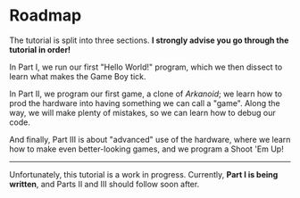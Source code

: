 # Roadmap

The tutorial is split into three sections.
**I strongly advise you go through the tutorial in order!**

In Part I, we run our first "Hello World!" program, which we then dissect to learn what makes the Game Boy tick.

In Part II, we program our first game, a clone of *Arkanoid*; we learn how to prod the hardware into having something we can call a "game".
Along the way, we will make plenty of mistakes, so we can learn how to debug our code.

And finally, Part III is about "advanced" use of the hardware, where we learn how to make even better-looking games, and we program a Shoot 'Em Up!

---

Unfortunately, this tutorial is a work in progress.
Currently, **Part I is being written**, and Parts II and III should follow soon after.
